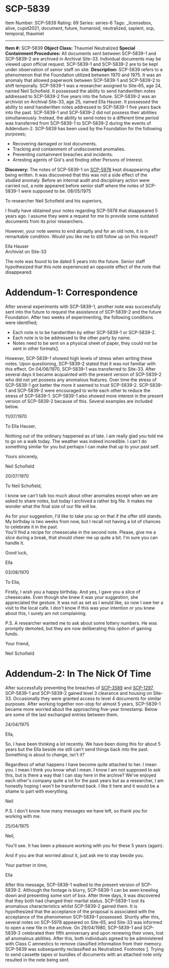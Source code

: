 # SCP-5839
Item Number: SCP-5839
Rating: 69
Series: series-6
Tags: _licensebox, alive, cupid2021, document, future, humanoid, neutralized, sapient, scp, temporal, thaumiel

---

**Item #:** SCP-5839
**Object Class:** Thaumiel Neutralized
**Special Containment Procedures:** All documents sent between SCP-5839-1 and SCP-5839-2 are archived in Archival Site-33. Individual documents may be viewed upon official request.
SCP-5839-1 and SCP-5839-2 are to be kept under observation of senior staff on site.
**Description:** SCP-5839 refers to a phenomenon that the Foundation utilized between 1970 and 1975. It was an anomaly that allowed paperwork between SCP-5839-1 and SCP-5839-2 to shift temporally.
SCP-5839-1 was a researcher assigned to Site-65, age 24, named Neil Schofield. It possessed the ability to send handwritten notes addressed to SCP-5839-2 five years into the future.
SCP-5839-2 was an archivist on Archival Site-33, age 25, named Ella Hauser. It possessed the ability to send handwritten notes addressed to SCP-5839-1 five years back into the past.
SCP-5839-1 and SCP-5839-2 did not possess their abilities simultaneously. Instead, the ability to send notes to a different time period was transferred from SCP-5839-1 to SCP-5839-2 during the events of Addendum-2.
SCP-5839 has been used by the Foundation for the following purposes;
  * Recovering damaged or lost documents.
  * Tracking and containment of undiscovered anomalies.
  * Preventing containment breaches and incidents.
  * Arresting agents of GoI's and finding other Persons of Interest.

**Discovery:** The notes of SCP-5839-1 on [SCP-5978](http://scp-wiki.wikidot.com/scp-5978) kept disappearing after being written. It was discovered that this was not a side effect of the studied anomaly. Before an internal audit and disciplinary action were carried out, a note appeared before senior staff where the notes of SCP-5839-1 were supposed to be.
08/05/1975  
  
To researcher Neil Schofield and his superiors,  
  
I finally have obtained your notes regarding SCP-5978 that disappeared 5 years ago. I assume they were a request for me to provide some outdated documents from its prior researchers.  
  
However, your note seems to end abruptly and for an old note, it is in remarkable condition. Would you like me to still follow up on this request?  
  
Ella Hauser  
Archivist on Site-33  

  
The note was found to be dated 5 years into the future. Senior staff hypothesized that this note experienced an opposite effect of the note that disappeared. 
# Addendum-1: Correspondence
After several experiments with SCP-5839-1, another note was successfully sent into the future to request the assistance of SCP-5839-2 and the future Foundation.
After two weeks of experimenting, the following conditions were identified;
  * Each note is to be handwritten by either SCP-5839-1 or SCP-5839-2.
  * Each note is to be addressed to the other party by name.
  * Notes need to be sent on a physical sheet of paper, they could not be sent in other formats[1](javascript:;).

However, SCP-5839-1 showed high levels of stress when writing these notes. Upon questioning, SCP-5839-2 stated that it was not familiar with this effect.
On 04/06/1970, SCP-5839-1 was transferred to Site-33. After several days it became acquainted with the present version of SCP-5839-2 who did not yet possess any anomalous features. Over time the stress of SCP-5839-1 got better the more it seemed to trust SCP-5839-2.
SCP-5839-1 and SCP-5839-2 were encouraged to write each other to reduce the stress of SCP-5839-1. SCP-5839-1 also showed more interest in the present version of SCP-5839-2 because of this. Several examples are included below.  

11/07/1970  
  
To Ella Hauser,  
  
Nothing out of the ordinary happened as of late. I am really glad you told me to go on a walk today. The weather was indeed incredible. I can't do something similar for you but perhaps I can make that up to your past self.  
  
Yours sincerely,  
  
Neil Schofield  

  

20/07/1970  
  
To Neil Schofield,  
  
I know we can't talk too much about other anomalies except when we are asked to share notes, but today I archived a rather big file. It makes me wonder what the final size of our file will be.  
  
As for your suggestion, I'd like to take you up on that if the offer still stands. My birthday is two weeks from now, but I recall not having a lot of chances to celebrate it in the past.  
You'll find a recipe for cheesecake in the second note. Please, give me a slice during a break, that should cheer me up quite a bit. I'm sure you can handle it.  
  
Good luck,  
  
Ella  

  

03/08/1970  
  
To Ella,  
  
Firstly, I wish you a happy birthday. And yes, I gave you a slice of cheesecake. Even though she knew it was your suggestion, she appreciated the gesture. It was not as set as I would like, so now I owe her a visit to the local cafe. I don't know if this was your intention or you knew about this, I surely am not complaining.  
  
P.S. A researcher wanted me to ask about some lottery numbers. He was promptly demoted, but they are now deliberating this option of gaining funds.  
  
Your friend,  
  
Neil Schofield  

# Addendum-2: In The Nick Of Time
After successfully preventing the breaches of [SCP-3589](http://scp-wiki.wikidot.com/scp-3589) and [SCP-1297](http://scp-wiki.wikidot.com/scp-1297), SCP-5839-1 and SCP-5839-2 gained level 3 clearance and housing on Site-33. Occasionally they were granted access to level 4 documents for similar purposes.
After working together non-stop for almost 5 years, SCP-5839-1 became more worried about the approaching five-year timestamp. Below are some of the last exchanged entries between them.  

24/04/1975  
  
Ella,  
  
So, I have been thinking a lot recently. We have been doing this for about 5 years but the Ella beside me still can't send things back into the past. Something is about to change, isn't it?  
  
Regardless of what happens I have become quite attached to her. I mean you. I mean I think you know what I mean. I know I am not supposed to ask this, but is there a way that I can stay here in the archive? We've enjoyed each other's company quite a lot for the past years but as a researcher, I am honestly hoping I won't be transferred back. I like it here and it would be a shame to part with everything.  
  
Neil  
  
P.S. I don't know how many messages we have left, so thank you for working with me.  

  

25/04/1975  
  
Neil,  
  
You'll see. It has been a pleasure working with you for these 5 years (again).  
  
And if you are that worried about it, just ask me to stay beside you.  
  
Your partner in time,  
  
Ella  

  
After this message, SCP-5839-1 walked to the present version of SCP-5839-2. Although the footage is blurry, SCP-5839-1 can be seen kneeling down and presenting some sort of box. After three days, it was discovered that they both had changed their marital status. SCP-5839-1 lost its anomalous characteristics whilst SCP-5839-2 gained them. It is hypothesized that the acceptance of the proposal is associated with the acceptance of the phenomenon SCP-5839-1 possessed. Shortly after this, several notes on SCP-5978 appeared on Site-65, and Site-33 was informed to open a new file in the archive. 
On 29/04/1980, SCP-5839-1 and SCP-5839-2 celebrated their fifth anniversary and upon renewing their vows, lost all anomalous abilities. After this, both individuals agreed to be administered with Class C amnestics to remove classified information from their memory.
SCP-5839 was subsequently reclassified as Neutralized.
Footnotes
[1](javascript:;). Trying to send cassette tapes or bundles of documents with an attached note only resulted in the note being sent.